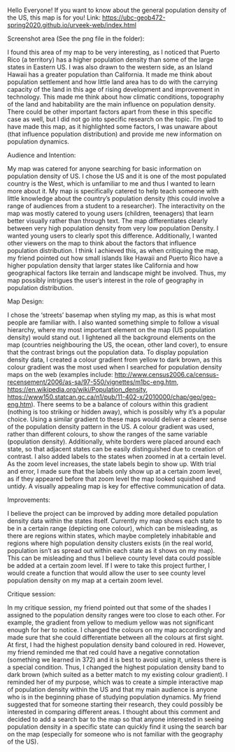Hello Everyone! 
If you want to know about the general population density of the US, this map is for you!
Link: https://ubc-geob472-spring2020.github.io/urveek-web/index.html

Screenshot area (See the png file in the folder): 

I found this area of my map to be very interesting, as I noticed that Puerto Rico (a territory) has a higher population density than some of the large states in Eastern US. I was also drawn to the western side, as an Island Hawaii has a greater population than California. It made me think about population settlement and how little land area has to do with the carrying capacity of the land in this age of rising development and improvement in technology. This made me think about how climatic conditions, topography of the land and habitability are the main influence on population density. There could be other important factors apart from these in this specific case as well, but I did not go into specific research on the topic. I’m glad to have made this map, as it highlighted some factors, I was unaware about (that influence population distribution) and provide me new information on population dynamics.           

Audience and Intention: 

My map was catered for anyone searching for basic information on population density of US. I chose the US and it is one of the most populated country is the West, which is unfamiliar to me and thus I wanted to learn more about it. My map is specifically catered to help teach someone with little knowledge about the country’s population density (this could involve a range of audiences from a student to a researcher). The interactivity on the map was mostly catered to young users (children, teenagers) that learn better visually rather than through text. The map differentiates clearly between very high population density from very low population Density. I wanted young users to clearly spot this difference. Additionally, I wanted other viewers on the map to think about the factors that influence population distribution. I think I achieved this, as when critiquing the map, my friend pointed out how small islands like Hawaii and Puerto Rico have a higher population density that larger states like California and how geographical factors like terrain and landscape might be involved. Thus, my map possibly intrigues the user’s interest in the role of geography in population distribution. 

Map Design:

I chose the ‘streets’ basemap when styling my map, as this is what most people are familiar with. I also wanted something simple to follow a visual hierarchy, where my most important element on the map (US population density) would stand out. I lightened all the background elements on the map (countries neighbouring the US, the ocean, other land cover), to ensure that the contrast brings out the population data. To display population density data, I created a colour gradient from yellow to dark brown, as this colour gradient was the most used when I searched for population density maps on the web (examples include: http://www.census2006.ca/census-recensement/2006/as-sa/97-550/vignettes/m1bc-eng.htm, https://en.wikipedia.org/wiki/Population_density, https://www150.statcan.gc.ca/n1/pub/11-402-x/2010000/chap/geo/geo-eng.htm). There seems to be a balance of colours within this gradient (nothing is too striking or hidden away), which is possibly why it’s a popular choice. Using a similar gradient to these maps would deliver a clearer sense of the population density pattern in the US. A colour gradient was used, rather than different colours, to show the ranges of the same variable (population density). Additionally, white borders were placed around each state, so that adjacent states can be easily distinguished due to creation of contrast. I also added labels to the states when zoomed in at a certain level. As the zoom level increases, the state labels begin to show up. With trial and error, I made sure that the labels only show up at a certain zoom level, as if they appeared before that zoom level the map looked squished and untidy. A visually appealing map is key for effective communication of data. 

Improvements:

I believe the project can be improved by adding more detailed population density data within the states itself. Currently my map shows each state to be in a certain range (depicting one colour), which can be misleading, as there are regions within states, which maybe completely inhabitable and regions where high population density clusters exists (in the real world, population isn’t as spread out within each state as it shows on my map). This can be misleading and thus I believe county level data could possible be added at a certain zoom level. If I were to take this project further, I would create a function that would allow the user to see county level population density on my map at a certain zoom level. 

Critique session:

In my critique session, my friend pointed out that some of the shades I assigned to the population density ranges were too close to each other. For example, the gradient from yellow to medium yellow was not significant enough for her to notice. I changed the colours on my map accordingly and made sure that she could differentiate between all the colours at first sight. At first, I had the highest population density band coloured in red. However, my friend reminded me that red could have a negative connotation (something we learned in 372) and it is best to avoid using it, unless there is a special condition. Thus, I changed the highest population density band to dark brown (which suited as a better match to my existing colour gradient). I reminded her of my purpose, which was to create a simple interactive map of population density within the US and that my main audience is anyone who is in the beginning phase of studying population dynamics. My friend suggested that for someone starting their research, they could possibly be interested in comparing different areas. I thought about this comment and decided to add a search bar to the map so that anyone interested in seeing population density in a specific state can quickly find it using the search bar on the map (especially for someone who is not familiar with the geography of the US). 
